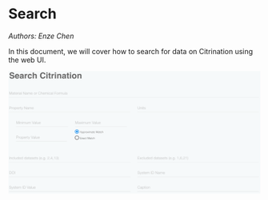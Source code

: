 # Search
*Authors: Enze Chen*

In this document, we will cover how to search for data on Citrination using the web UI.



![Advanced search](fig/31_advanced_search.png "Advanced search")
